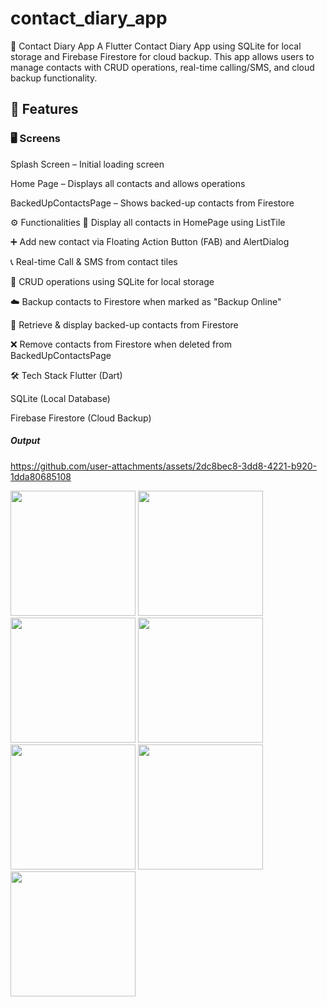 # contact_diary_app


📖 Contact Diary App
A Flutter Contact Diary App using SQLite for local storage and Firebase Firestore for cloud backup. This app allows users to manage contacts with CRUD operations, real-time calling/SMS, and cloud backup functionality.

## 📱 Features
### 🖥️ Screens
Splash Screen – Initial loading screen

Home Page – Displays all contacts and allows operations

BackedUpContactsPage – Shows backed-up contacts from Firestore

⚙️ Functionalities
📌 Display all contacts in HomePage using ListTile

➕ Add new contact via Floating Action Button (FAB) and AlertDialog

📞 Real-time Call & SMS from contact tiles

🔄 CRUD operations using SQLite for local storage

☁️ Backup contacts to Firestore when marked as "Backup Online"

📂 Retrieve & display backed-up contacts from Firestore

❌ Remove contacts from Firestore when deleted from BackedUpContactsPage

🛠️ Tech Stack
Flutter (Dart)

SQLite (Local Database)

Firebase Firestore (Cloud Backup)





##### Output



https://github.com/user-attachments/assets/2dc8bec8-3dd8-4221-b920-1dda80685108




<img src = "https://github.com/user-attachments/assets/36302019-2a85-4e35-acda-4167f6c9c1f1" width="200">
<img src = "https://github.com/user-attachments/assets/e2f44e44-f3b2-4cb1-bc7c-2ec7f1d3a031" width = "200">
<img src = "https://github.com/user-attachments/assets/9a0739c8-a654-4e43-8a74-f330efc091a2" width = "200">
<img src = "https://github.com/user-attachments/assets/cc1aef2c-a65e-43fa-8988-1dd9dab9d659" width = "200">
<img src = "https://github.com/user-attachments/assets/378f6957-a1fc-4f0e-877a-6997e46d9ac1" width = "200">
<img src = "https://github.com/user-attachments/assets/52673994-bb25-49da-be1b-5f0d872c0e49" width = "200">
<img src = "https://github.com/user-attachments/assets/476b8499-17db-43ea-9ef4-3cc3511bf8f2" width = "200">





